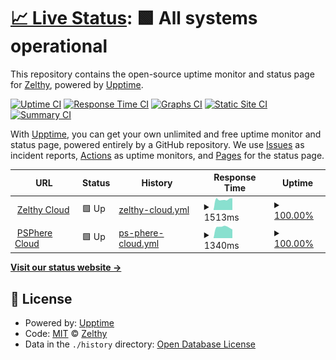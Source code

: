 # [📈 Live Status](https://demo.upptime.js.org): <!--live status--> **🟩 All systems operational**

This repository contains the open-source uptime monitor and status page for [Zelthy](https://demo.upptime.js.org), powered by [Upptime](https://github.com/upptime/upptime).

[![Uptime CI](https://github.com/Zelthy/zelcloud-uptime/workflows/Uptime%20CI/badge.svg)](https://github.com/Zelthy/zelcloud-uptime/actions?query=workflow%3A%22Uptime+CI%22)
[![Response Time CI](https://github.com/Zelthy/zelcloud-uptime/workflows/Response%20Time%20CI/badge.svg)](https://github.com/Zelthy/zelcloud-uptime/actions?query=workflow%3A%22Response+Time+CI%22)
[![Graphs CI](https://github.com/Zelthy/zelcloud-uptime/workflows/Graphs%20CI/badge.svg)](https://github.com/Zelthy/zelcloud-uptime/actions?query=workflow%3A%22Graphs+CI%22)
[![Static Site CI](https://github.com/Zelthy/zelcloud-uptime/workflows/Static%20Site%20CI/badge.svg)](https://github.com/Zelthy/zelcloud-uptime/actions?query=workflow%3A%22Static+Site+CI%22)
[![Summary CI](https://github.com/Zelthy/zelcloud-uptime/workflows/Summary%20CI/badge.svg)](https://github.com/Zelthy/zelcloud-uptime/actions?query=workflow%3A%22Summary+CI%22)

With [Upptime](https://upptime.js.org), you can get your own unlimited and free uptime monitor and status page, powered entirely by a GitHub repository. We use [Issues](https://github.com/Zelthy/zelcloud-uptime/issues) as incident reports, [Actions](https://github.com/Zelthy/zelcloud-uptime/actions) as uptime monitors, and [Pages](https://demo.upptime.js.org) for the status page.

<!--start: status pages-->
<!-- This summary is generated by Upptime (https://github.com/upptime/upptime) -->
<!-- Do not edit this manually, your changes will be overwritten -->
<!-- prettier-ignore -->
| URL | Status | History | Response Time | Uptime |
| --- | ------ | ------- | ------------- | ------ |
| <img alt="" src="https://favicons.githubusercontent.com/www.zelthy.com" height="13"> [Zelthy Cloud](https://www.zelthy.com/) | 🟩 Up | [zelthy-cloud.yml](https://github.com/Healthlane-Technologies/zelcloud-uptime/commits/HEAD/history/zelthy-cloud.yml) | <details><summary><img alt="Response time graph" src="./graphs/zelthy-cloud/response-time-week.png" height="20"> 1513ms</summary><br><a href="https://status.zelthy.com/history/zelthy-cloud"><img alt="Response time 1443" src="https://img.shields.io/endpoint?url=https%3A%2F%2Fraw.githubusercontent.com%2FHealthlane-Technologies%2Fzelcloud-uptime%2FHEAD%2Fapi%2Fzelthy-cloud%2Fresponse-time.json"></a><br><a href="https://status.zelthy.com/history/zelthy-cloud"><img alt="24-hour response time 1704" src="https://img.shields.io/endpoint?url=https%3A%2F%2Fraw.githubusercontent.com%2FHealthlane-Technologies%2Fzelcloud-uptime%2FHEAD%2Fapi%2Fzelthy-cloud%2Fresponse-time-day.json"></a><br><a href="https://status.zelthy.com/history/zelthy-cloud"><img alt="7-day response time 1513" src="https://img.shields.io/endpoint?url=https%3A%2F%2Fraw.githubusercontent.com%2FHealthlane-Technologies%2Fzelcloud-uptime%2FHEAD%2Fapi%2Fzelthy-cloud%2Fresponse-time-week.json"></a><br><a href="https://status.zelthy.com/history/zelthy-cloud"><img alt="30-day response time 1443" src="https://img.shields.io/endpoint?url=https%3A%2F%2Fraw.githubusercontent.com%2FHealthlane-Technologies%2Fzelcloud-uptime%2FHEAD%2Fapi%2Fzelthy-cloud%2Fresponse-time-month.json"></a><br><a href="https://status.zelthy.com/history/zelthy-cloud"><img alt="1-year response time 1443" src="https://img.shields.io/endpoint?url=https%3A%2F%2Fraw.githubusercontent.com%2FHealthlane-Technologies%2Fzelcloud-uptime%2FHEAD%2Fapi%2Fzelthy-cloud%2Fresponse-time-year.json"></a></details> | <details><summary><a href="https://status.zelthy.com/history/zelthy-cloud">100.00%</a></summary><a href="https://status.zelthy.com/history/zelthy-cloud"><img alt="All-time uptime 100.00%" src="https://img.shields.io/endpoint?url=https%3A%2F%2Fraw.githubusercontent.com%2FHealthlane-Technologies%2Fzelcloud-uptime%2FHEAD%2Fapi%2Fzelthy-cloud%2Fuptime.json"></a><br><a href="https://status.zelthy.com/history/zelthy-cloud"><img alt="24-hour uptime 100.00%" src="https://img.shields.io/endpoint?url=https%3A%2F%2Fraw.githubusercontent.com%2FHealthlane-Technologies%2Fzelcloud-uptime%2FHEAD%2Fapi%2Fzelthy-cloud%2Fuptime-day.json"></a><br><a href="https://status.zelthy.com/history/zelthy-cloud"><img alt="7-day uptime 100.00%" src="https://img.shields.io/endpoint?url=https%3A%2F%2Fraw.githubusercontent.com%2FHealthlane-Technologies%2Fzelcloud-uptime%2FHEAD%2Fapi%2Fzelthy-cloud%2Fuptime-week.json"></a><br><a href="https://status.zelthy.com/history/zelthy-cloud"><img alt="30-day uptime 100.00%" src="https://img.shields.io/endpoint?url=https%3A%2F%2Fraw.githubusercontent.com%2FHealthlane-Technologies%2Fzelcloud-uptime%2FHEAD%2Fapi%2Fzelthy-cloud%2Fuptime-month.json"></a><br><a href="https://status.zelthy.com/history/zelthy-cloud"><img alt="1-year uptime 100.00%" src="https://img.shields.io/endpoint?url=https%3A%2F%2Fraw.githubusercontent.com%2FHealthlane-Technologies%2Fzelcloud-uptime%2FHEAD%2Fapi%2Fzelthy-cloud%2Fuptime-year.json"></a></details>
| <img alt="" src="https://favicons.githubusercontent.com/psphere.app" height="13"> [PSPhere Cloud](https://psphere.app) | 🟩 Up | [ps-phere-cloud.yml](https://github.com/Healthlane-Technologies/zelcloud-uptime/commits/HEAD/history/ps-phere-cloud.yml) | <details><summary><img alt="Response time graph" src="./graphs/ps-phere-cloud/response-time-week.png" height="20"> 1340ms</summary><br><a href="https://status.zelthy.com/history/ps-phere-cloud"><img alt="Response time 1526" src="https://img.shields.io/endpoint?url=https%3A%2F%2Fraw.githubusercontent.com%2FHealthlane-Technologies%2Fzelcloud-uptime%2FHEAD%2Fapi%2Fps-phere-cloud%2Fresponse-time.json"></a><br><a href="https://status.zelthy.com/history/ps-phere-cloud"><img alt="24-hour response time 1101" src="https://img.shields.io/endpoint?url=https%3A%2F%2Fraw.githubusercontent.com%2FHealthlane-Technologies%2Fzelcloud-uptime%2FHEAD%2Fapi%2Fps-phere-cloud%2Fresponse-time-day.json"></a><br><a href="https://status.zelthy.com/history/ps-phere-cloud"><img alt="7-day response time 1340" src="https://img.shields.io/endpoint?url=https%3A%2F%2Fraw.githubusercontent.com%2FHealthlane-Technologies%2Fzelcloud-uptime%2FHEAD%2Fapi%2Fps-phere-cloud%2Fresponse-time-week.json"></a><br><a href="https://status.zelthy.com/history/ps-phere-cloud"><img alt="30-day response time 1526" src="https://img.shields.io/endpoint?url=https%3A%2F%2Fraw.githubusercontent.com%2FHealthlane-Technologies%2Fzelcloud-uptime%2FHEAD%2Fapi%2Fps-phere-cloud%2Fresponse-time-month.json"></a><br><a href="https://status.zelthy.com/history/ps-phere-cloud"><img alt="1-year response time 1526" src="https://img.shields.io/endpoint?url=https%3A%2F%2Fraw.githubusercontent.com%2FHealthlane-Technologies%2Fzelcloud-uptime%2FHEAD%2Fapi%2Fps-phere-cloud%2Fresponse-time-year.json"></a></details> | <details><summary><a href="https://status.zelthy.com/history/ps-phere-cloud">100.00%</a></summary><a href="https://status.zelthy.com/history/ps-phere-cloud"><img alt="All-time uptime 100.00%" src="https://img.shields.io/endpoint?url=https%3A%2F%2Fraw.githubusercontent.com%2FHealthlane-Technologies%2Fzelcloud-uptime%2FHEAD%2Fapi%2Fps-phere-cloud%2Fuptime.json"></a><br><a href="https://status.zelthy.com/history/ps-phere-cloud"><img alt="24-hour uptime 100.00%" src="https://img.shields.io/endpoint?url=https%3A%2F%2Fraw.githubusercontent.com%2FHealthlane-Technologies%2Fzelcloud-uptime%2FHEAD%2Fapi%2Fps-phere-cloud%2Fuptime-day.json"></a><br><a href="https://status.zelthy.com/history/ps-phere-cloud"><img alt="7-day uptime 100.00%" src="https://img.shields.io/endpoint?url=https%3A%2F%2Fraw.githubusercontent.com%2FHealthlane-Technologies%2Fzelcloud-uptime%2FHEAD%2Fapi%2Fps-phere-cloud%2Fuptime-week.json"></a><br><a href="https://status.zelthy.com/history/ps-phere-cloud"><img alt="30-day uptime 100.00%" src="https://img.shields.io/endpoint?url=https%3A%2F%2Fraw.githubusercontent.com%2FHealthlane-Technologies%2Fzelcloud-uptime%2FHEAD%2Fapi%2Fps-phere-cloud%2Fuptime-month.json"></a><br><a href="https://status.zelthy.com/history/ps-phere-cloud"><img alt="1-year uptime 100.00%" src="https://img.shields.io/endpoint?url=https%3A%2F%2Fraw.githubusercontent.com%2FHealthlane-Technologies%2Fzelcloud-uptime%2FHEAD%2Fapi%2Fps-phere-cloud%2Fuptime-year.json"></a></details>

<!--end: status pages-->

[**Visit our status website →**](https://demo.upptime.js.org)

## 📄 License

- Powered by: [Upptime](https://github.com/upptime/upptime)
- Code: [MIT](./LICENSE) © [Zelthy](https://demo.upptime.js.org)
- Data in the `./history` directory: [Open Database License](https://opendatacommons.org/licenses/odbl/1-0/)
